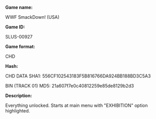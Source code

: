 **Game name:**

WWF SmackDown! (USA)

**Game ID:**

SLUS-00927

**Game format:**

CHD

**Hash:**

CHD DATA SHA1: 556CF102543183F5B816766DA924BB188BD3C5A3

BIN (TRACK 01) MD5: 21a607f7e0c40812259e85de8129b2d3

**Description:**

Everything unlocked. Starts at main menu with "EXHIBITION" option highlighted.